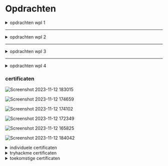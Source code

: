 # Opdrachten




<details>
<summary>opdrachten wpl 1</summary>



<details>
<summary>POP reflectie opdracht</summary>
[Froidmont_Aaron_reflectie (1).pdf](https://github.com/PXL-Digital-SNE-Werkplekleren/portfolio-froidmontaaron/files/13684123/Froidmont_Aaron_reflectie.1.pdf)
</details>



<details>
<summary>POP takenlijst opdracht</summary>
[Froidmont_Aaron_takenlijst.pdf](https://github.com/PXL-Digital-SNE-Werkplekleren/portfolio-froidmontaaron/files/13684133/Froidmont_Aaron_takenlijst.pdf)
</details>



<details>
<summary>carrièrekompas opdracht</summary>
[Froidmont_Aaron_carrièrekompas.pdf](https://github.com/PXL-Digital-SNE-Werkplekleren/portfolio-froidmontaaron/files/13684141/Froidmont_Aaron_carrierekompas.pdf)
</details>



<details>
<summary>zelfstandig Werk Linux opdracht</summary>
  [WPL1_Zelfstandig_Werk_Linux.pdf](https://github.com/PXL-Digital-SNE-Werkplekleren/portfolio-froidmontaaron/files/13684166/WPL1_Zelfstandig_Werk_Linux.pdf)

</details>



<details>
<summary>basis netwerk config code  </summary>

power aps link temp;Webkoppeling
https://apps.powerapps.com/play/e/default-e2940b66-1f59-4d50-9e95-e55f0723c284/a/38c07de1-7a65-48ce-a710-575da74e3160?tenantId=e2940b66-1f59-4d50-9e95-e55f0723c284&hint=37021a9e-7ba9-4448-b6d6-60a9d81b8243&sourcetime=1702641995038

```
  
# Cisco Router Configuratie

enable
configure terminal

# Hostnaam instellen
hostname Router

# Wachtwoord voor privileged EXEC-modus instellen
enable secret <jouw_geheim_wachtwoord>

# Wachtwoord voor console-toegang instellen
line console 0
password <jouw_console_wachtwoord>
login
exit

# Wachtwoord voor vty (SSH) toegang instellen
username <gebruikersnaam> privilege 15 secret <jouw_ssh_wachtwoord>
line vty 0 4
transport input ssh
login local
exit

# Interface configureren
interface GigabitEthernet0/0
ip address <router_ip> <subnet_mask>
no shutdown
exit

# Cisco Switch Configuratie

enable
configure terminal

# Hostnaam instellen
hostname Switch

# Wachtwoord voor privileged EXEC-modus instellen
enable secret <jouw_geheim_wachtwoord>

# Wachtwoord voor console-toegang instellen
line console 0
password <jouw_console_wachtwoord>
login
exit

# Wachtwoord voor vty (SSH) toegang instellen
username <gebruikersnaam> privilege 15 secret <jouw_ssh_wachtwoord>
line vty 0 4
transport input ssh
login local
exit

# Interface configureren
interface range GigabitEthernet0/1 - 2
switchport mode access
exit

# Cisco PC Configuratie

enable
configure terminal

# Hostnaam instellen
hostname PC

# Wachtwoord voor console-toegang instellen
line console 0
password <jouw_console_wachtwoord>
login
exit

# Wachtwoord voor vty (SSH) toegang instellen
username <gebruikersnaam> privilege 15 secret <jouw_ssh_wachtwoord>
line vty 0 4
transport input ssh
login local
exit

# Interface configureren
interface GigabitEthernet0/0
ip address <pc_ip> <subnet_mask>
no shutdown
exit

# Cisco Server Configuratie

enable
configure terminal

# Hostnaam instellen
hostname Server

# Wachtwoord voor console-toegang instellen
line console 0
password <jouw_console_wachtwoord>
login
exit

# Wachtwoord voor vty (SSH) toegang instellen
username <gebruikersnaam> privilege 15 secret <jouw_ssh_wachtwoord>
line vty 0 4
transport input ssh
login local
exit

# Interface configureren
interface GigabitEthernet0/0
ip address <server_ip> <subnet_mask>
no shutdown
exit

# Opslaan van de configuratie
write memory
```

</details>

<details>
<summary>opdracht gastseminarie "hacking" presenteren </summary>
[hacking.pptx.pdf](https://github.com/PXL-Digital-SNE-Werkplekleren/portfolio-froidmontaaron/files/13702585/hacking.pptx.pdf)

</details>

</details>

***
<details>
<summary>opdrachten wpl 2</summary>

[WPL2PresentatieTeam08.pdf](https://github.com/PXL-Digital-SNE-Werkplekleren/portfolio-froidmontaaron/files/15476188/WPL2PresentatieTeam08.pdf)

Voor Werkplekleren 2 was alles ingedeeld in sprints.
![alt text](https://github.com/PXL-Digital-SNE-Werkplekleren/portfolio-froidmontaaron/assets/116820758/7586c2a0-863a-43ec-bd34-c2ed9b36dcf6)

### Sprint 1 - Week 1 & 2
Sprint 1, waar we 2 weken de tijd voor kregen bestond uit een individuele opdracht in Amazon Web Service (AWS)

Hier was het de bedoeling dat we in de AWS cloud een server starten met Ubunu Server op geïnstalleerd.
Deze moest een website hosten voor een fictieve school van onze keuze.
Deze website moest dan ook met realistische data voorzien zijn, en publiek toegangkelijk zijn met een SSL geëncrypteerde verbinding (HTTPS in plaats van HTTP)

Deze cloud based webserver moest ook toegangkelijk zijn via een SSH verbinding.
Hier moesten ook manueel SSH keys voor aangemaakt worden.

En het cloudbased netwerk gedeelte moest ook volledig ingesteld worden.
    - Virtuele switches
    - Virtuele router

### Sprint 2 - Week 3 & 4
Vanaf Sprint 2 begon het echte werk.
Hier was het de bedoeling om in groepsverband samen met mede collega studenten een volledig (fictief) school netwerk op poten te zetten van A tot Z.
Vanaf Sprint 2 tot en met Sprint 5 konden we hier dus aan werken. En alles volgens de Agile Scum methode afwerken.

Alles moest ook gedocumenteerd worden in een algemeen [opleverdocument.](https://github.com/PXL-Digital-SNE-Werkplekleren/portfolio-RobinLambrighsPXL/blob/main/Opdrachten/2023-2024_SNE_WPL2_Team08_Oplevering-compressed.pdf)


Sprint 2 was een vrij korte sprint, en bestond uit 2 weken.


Hier moesten wij volgende punten in orde brengen:
 - Product backlog
 - Trello board
 - Naam vinden voor de fictieve school
 - Logo uitwerken voor de fictieve school
 - Plan van aanpak opstellen in teamverband
 - Sprint backlog
 - Taakverdeling en sprintplanning

Het gehele project moest gemaakt worden in VSphere op de server van PXL zelf.
Hier konden wij dan via een VPN verbinding altijd toegang tot krijgen.

Voor het technische gedeelte bestond sprint 2 uit:
 - VPN en vSphere-connectie installeren
 - Realistische data uitwerken voor in de infrastructuur
 - Netwerkschema uitwerken
    - Subnets en IP-schema's van servers, administratie en leslokalen
    - Overzicht van Firewall-netwerken en interfaces
    - Graphisch uitwerken met duidelijke network ID's
 - Installatie en configuratie van de virtuele machines
    - Windows Server
       - Server 2022 standard met GUI - Engelstalig
    - Windows Desktop
       - Windows 11 - Engelstalig
    - Linux Server
       - Ubuntu Linux Server - Engelstalig
    - Linux Desktop
       - Ubuntu Linux Desktop - Engelstalig
- *Password vault* aanmaken waarin alle wachtwoorden van alle server/*services* systemen en sites in zitten.
 - Templates aanmaken van alle VM's
    - Windows
       - Sysprep
       - Convert to template
 - Firewall installeren
     - Internet toegang op alle netwerken (surfen)
     - DHCP op alle netwerken behalve voor de Servers
        - DHCP voor Reserverd IP adressen
 - ICT-Linux Desktop voor de eerste ICT medewerker

 

### Sprint 3 - Week 5 & 6 & 7

Voor sprint 3 worden volgende punten gevraagd:

1. Een *domain controller*
    - Met als naam WPL08-DC01
    - Vast IP adres
    - *Domain* naam KHH.local
    - Tweede *domain* administrator
    - Windows-klaslokaalpc's op het *domain*
2. Een *secondary domain* controller
    - Windows Server zonder CLI
    - Vast IP adres
    - *Domain controller* in hetzelfde *domain*
    - Installatie door middel van een *PowerShell* script
3. Fileserver op de *secondary domain controller*
    - Met AGDLP
    - Op de Windows clients een schijf (F:) die wijst naar de fileserver
      - Onderverdeling per klas (1A,1B,1C,2A,...) en per vak (Wiskunde, Aardrijkskunde,...)
      - ICT en Leerkrachten hebben schrijfrechten
      - Leerlingen hebben enkel leesrechten
      - Een veilige security configuratie: leerlingen kunnen folders niet verwijderen en kunnen geen beveiligingsinstellingen lezen of wijzigen.
      - Plaats er wat cursusmateriaal en een ISO van *Damn Small Linux* (DSL) op. De ISO is voor de leerlingen voor het maken van VMs
      - Zorg er voor dat op de Windows clients een schijf (Z:) wijst naar een persoonlijke map voor iedere Windows-gebruiker (student, leerkracht, secretariaatsmedewerker, …)
4. Users aanmaken
    - Excel-lijst of een .csv bestand van 200 gebruikers
    - Maak een powershell script dat users uit de lijst gebruikt om automatisch gebruikers aan te maken in het Domein
    - Zorg dat de gebruikers 
      - worden aangemaakt met <voornaam>.<achternaam>@<domainnaam>.local
      - automatisch ingedeeld worden in OU’s en groepen
        - lectoren
        - studenten 1A,1B,1C,2A,2B,...
          - of nog misschien nog een realistischere indeling
        - De ICT-mensen moeten Admin-rechten hebben in het domein
      - Al onmiddellijk een share krijgen (homefolder) met hun login-naam waar enkel zijzelf rechten in hebben (bestanden/mappen toevoegen, wijzigen en deleten)
        - idem ook de ict-mensen
        - idem ook de lectoren
      - een vast wachtwoord “Sne2324!” krijgen en dat de users dit wachtwoord tijdens de eerste login dienen aan te passen. 
        - Het wachtwoord moet complex zijn.
>- EXTRA: Het script genereert een random paswoord met 8 karakters, incl. Minimum 1 hoofdletter, speciaal karakter en cijfer. 
>     - Extra: De gegenereerde paswoorden worden ook automatisch aangevuld in het Excel bestand. 
5. Zorg dat de Linux Desktops van de klaslokalen gekoppeld zijn aan Active Directory
    - Zorg er voor dat de studenten kunnen inloggen op alle Linux Desktops via hun Active Directory account
      - Zorg er ook voor dat ze bij het inloggen op Linux geen domain moeten meegeven
      - tip: sssd  
    - Zorg er ook voor dat er automatisch een homefolder wordt aangemaakt op de Linux Desktop voor die AD-gebruiker tijdens de eerste login
    - Zorg er voor dat de Z-schijf van die gebruiker ook automatisch gemount wordt als directory ergens in de homefolder van de user
      - tip: libpam-mount en cifs-utils
      - tip: werkt waarschijnlijk pas vanaf tweede login met een bepaalde user

6. Zoek uit wat bginfo is en implementeer op alle Windows machines. 
    - Zorg ervoor dat de informatie op de achtergrond wordt vernieuwd telkens een (nieuwe) user opnieuw inlogt.

7. Zorg voor Roaming profiles voor de leerkrachten, de mensen van het secretariaat en de directeur.

8. Zorg er voor dat game-,gamble- en porn-sites geblokkeerd worden 
Gebruik hiervoor Pi-hole

9. Implementeer LAPS. 
    - Zorg er voor dat het paswoord van de local administrators van Windows clients dagelijks gewijzigd worden naar een nieuw random paswoord. 

10. Cisco opdracht:
    - Je creëert een grondplan van je schoolgebouw op basis van je reeds ontvangen opdracht van WPL2. 
      - Hierop baseer jij je fysiek netwerkplan.
    - Je krijgt heel wat voorwaarden waaraan je oplossing moet voldoen. Bij elke voorwaarde die niet voldoet worden punten afgetrokken. 
    - Je werkt je fysiek netwerkplan uit tot een logisch netwerkplan in Packet Tracer. 
    - Je krijgt 1 netwerkID toegewezen (172.16.0.0/16) en door middel van VLSM zorg je dat elk lokaal een eigen network ID heeft. 
    - Je gebruikt technologieën zoals VLANs, routing en eventuele andere technologieën om een zo sterk mogelijke oplossing te brengen. 
    - Deze oplossing licht je toe in een apart opleverdocument “GroepX- Cisco Assignment.docx” en verdedig je via een demo op het einde van week 9.

### Sprint 4 - Week 8 & 9 & 10

Opgave sprint 4:
1. Zorg voor een Windows-DNS server die een forward- en reverse- lookupzone hebben met records van alle PC's
    - Zorg dat je intranet-website bereikbaar is via de url intra.domeinnaam.local

2. Zorg op een Linux-server voor een Publieke Website om de school bekend te maken aan de buitenwereld
    - Zorg dat de website bereikbaar is 
      - via een DNS naam (in jouw DNS-server)
      - over SSL/TLS
    - Dit puntje heb je reeds individueel verwezenlijkt in AWS Cloud, MAAR nu
      - kopieer je de code van de AWS-webserver naar deze webserver
      - Probeer je de beste website van jullie team zo volledig mogelijk aan het werk te krijgen over SSL/TLS op een Oracle-Linux in de vSPhere-omgeving
      - De Webserver mag je zelf kiezen
      - De website-data moet staan in de map  /data/websites/(naam van de school)
      - Zorg dat SELinux en Firewalld nog steeds actief zijn en correct ingesteld!

3. Zorg op de klaslokaalpcs voor een Personal Firewall
    - In Linux met ufw/firewalld en in Windows via Defender Firewall zodat
      - studentenpc's onderling niet naar elkaar kunnen communiceren
      - studentenpc's wel kunnen communiceren naar de leerkrachtenpc
        - voor ftp

4. Zowel de Windows-leerkrachtenpcs als de Linux-leerkrachtenpc moeten voorzien worden van een FTP-server waar studenten enkel files kunnen van downloaden en de leerkrachten ook kunnen naar uploaden.

5. Zorg voor (harde) quota's op de homefolders (Z-schijf), zodanig dat de homefolder van een leerling beperkt wordt. Gebruik File Server Resource Manager om volgende instellingen toe te passen op de fileserver:
    - Elke student kan max 100MB opslaan op de fileserver, leerkrachten hebben onbeperkte opslag
      - Geef een melding aan de student wanneer hij 90% van zijn opslag bereikt heeft via een melding
      - Sta niet toe om meer dan 100% op te slaan
    - Beperk alle gebruikers tot het uploaden van video en audiobestanden. Test dit door een mp3 en mp4 bestand te proberen uploaden. Geef een melding aan de gebruiker en plaats een entry in het logboek. Zoek deze melding en documenteer dit.

6. Zorg voor een LMS dat gekoppeld is aan de Active Directory. Op dit LMS systeem moeten de lectoren cursusmateriaal kunnen plaatsen en de punten kunnen bijhouden van de leerlingen. De leerlingen moeten dan het cursusmateriaal en hun punten kunnen raadplegen.

>Extra: Zorg er voor dat de klaslokaalpc's zichzelf uitzetten om 18:00 s' avonds

### Sprint 5 - Week 11 & 12 & 13

1. Gebruik een monitoring tool die alle servers en services monitort. 
    - Alles moet degelijk gemonitord worden zodat direct kan worden ingegrepen bij problemen. 
    - Zorg dus voor een monitorsysteem dat via een Dashboard alles duidelijk toont.
    - Je mag kiezen uit een aantal monitoring tools zoals 
      - Paessler PRTG 
      - Datadog
      - Nagios
      - …. (vergelijkbaar met bovenstaande tools)

2. Kies een backup tool die je vm’s backupt. Met deze tool kan je volledige virtuele machines backuppen. Gebruik deze tool om slechts 1 vm te backuppen (wegens plaatsgebrek), maar zorg wel dat je je voorziet op een geheel backup van alle vm’s. Zorg dat deze backup tool exporteert naar een ander station (D-schijf op backup-server). Enkele interessante backup tools zijn
    - Veeam Backup & Replication
    - Solarwinds Virtualization manager
    - Altaro VM Backup
    - ….

3. Zorg op een Windows-server voor een intranet-site voor alle gebruikers waarop ze moeten inloggen bij het surfen naar de pagina. Na controle van hun username en wachtwoord via Active Directory komen ze op de homepage terecht van de intranet-site. Maak gebruik van een HTML/CSS-template site om deze intranet-site authentiek te laten lijken. Zorg dat deze website over SSL/TLS bereikbaar is via de link intranet.schoolnaam.be. Gebruik hiervoor een nieuwe Forward Lookup Zone.
Zorg er voor dat deze site niet toegankelijk is voor studenten, wel voor het andere personeel!

4. Zorg voor onderstaande instellingen via Group Policies voor de Windows-leslokaalpc's
Vaste achtergrond van de school
Blokkeren van alle mogelijke aanpassingsmogelijkheden van het besturingssysteem voor leerlingen.
Toegang ontzeggen tot C-schijf en control panel voor elke leerling.
Koppelen van persoonlijke folder 
Leerkrachten en personeel zijn altijd lokale admin, maar GEEN domeinadmin! 
Homepagina instellen voor de webbrowsers
Leerlingen kunnen enkel tijdens de schooluren inloggen
Zorg dat alle profielen automatisch gewist worden na afloggen (non-cached roaming profile).

5. De ICT-dienst wil ook een HelpDesk-ticketing-systeem
Zorg dat de website bereikbaar is 
    - via een DNS naam
    - over SSL/TLS

Download  [hier](https://github.com/PXL-Digital-SNE-Werkplekleren/portfolio-froidmontaaron/files/15474914/2023-2024_SNE_WPL2_Team08_Oplevering-compressed.pdf)het volledige opleverdocument.

</details>

***
<details>
<summary>opdrachten wpl 3</summary>

</details>

***
<details>
<summary>opdrachten wpl 4</summary>
  
![ezgif com-video-to-gif](https://github.com/PXL-Digital-SNE-Werkplekleren/portfolio-froidmontaaron/assets/116820758/dee269b5-7bfb-4674-92ea-2017640211db)
  
</details>

### certificaten

![Screenshot 2023-11-12 183015](https://github.com/PXL-Digital-SNE-Werkplekleren/portfolio-froidmontaaron/assets/116820758/0d62e806-4f38-40be-a9d1-6f382244f525)



![Screenshot 2023-11-12 174659](https://github.com/PXL-Digital-SNE-Werkplekleren/portfolio-froidmontaaron/assets/116820758/ab7ae9ff-dab8-4fe1-92fa-31e4451324e6)



![Screenshot 2023-11-12 174102](https://github.com/PXL-Digital-SNE-Werkplekleren/portfolio-froidmontaaron/assets/116820758/878a05ea-8588-4102-b87c-df5f05834ab7)



![Screenshot 2023-11-12 172349](https://github.com/PXL-Digital-SNE-Werkplekleren/portfolio-froidmontaaron/assets/116820758/bde5e5e3-1c4c-4f32-aadb-3e589f6b7e60)



![Screenshot 2023-11-12 165825](https://github.com/PXL-Digital-SNE-Werkplekleren/portfolio-froidmontaaron/assets/116820758/d705e288-9066-430d-9794-59731131d1e0)



![Screenshot 2023-11-12 184042](https://github.com/PXL-Digital-SNE-Werkplekleren/portfolio-froidmontaaron/assets/116820758/377d46c9-90c6-4e78-8f57-f7bea71d39f3)



</details>




<details>
<summary>individuele certificaten</summary>

  
[English certificate C1-Advanced English](https://github.com/PXL-Digital-SNE-Werkplekleren/portfolio-froidmontaaron/files/13329874/English-certificate_C1-Advanced-English-Level_aaron-froidmont.pdf.1.pdf)



[Diploma in Cyber Security](https://github.com/PXL-Digital-SNE-Werkplekleren/portfolio-froidmontaaron/files/13328765/doc.2.pdf)



[cisco Ethical Hacker](https://github.com/PXL-Digital-SNE-Werkplekleren/portfolio-froidmontaaron/files/13328816/Ethical_Hacker_Badge20231112-29-4gocjk.pdf)



[microsoft certificaat](https://github.com/PXL-Digital-SNE-Werkplekleren/portfolio-froidmontaaron/files/13328764/Coursera.HV84GCDS5F2S.pdf)



[google cyber security certificaat](https://github.com/PXL-Digital-SNE-Werkplekleren/portfolio-froidmontaaron/files/13328767/Coursera_33BULV2ZZBEC.1.pdf)

</details>



<details>
<summary>tryhackme certificaten</summary>

[web fundamentals certificaat](https://tryhackme-certificates.s3-eu-west-1.amazonaws.com/THM-ADYYMZEOB4.png)


[jr penetration tester certificaat](https://tryhackme-certificates.s3-eu-west-1.amazonaws.com/THM-AVC9WYAXL4.png)


[intro to cyber cecurity certificaat](https://tryhackme-certificates.s3-eu-west-1.amazonaws.com/THM-RAVM42RHVU.png)


[pre security certificaat](https://tryhackme-certificates.s3-eu-west-1.amazonaws.com/THM-EDKMFWZE57.png)


</details>



<details>
<summary>toekomstige certificaten</summary>


https://www.eccouncil.org/train-certify/certified-ethical-hacker-ceh/


https://www.offsec.com/courses/pen-200/


https://www.isc2.org/Certifications/CCSP


https://www.isaca.org/credentialing/cism?cid=sem_2002363&Appeal=sem


https://www.isc2.org/Certifications/CISSP


https://www.giac.org/certifications/security-essentials-gsec/


https://www.comptia.org/landing/securityplus/index.html


https://www.coursera.org/

</details>


